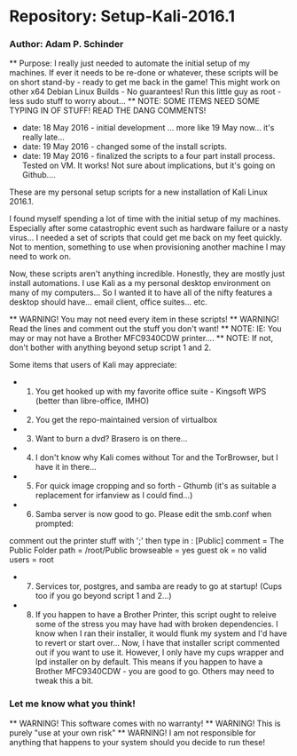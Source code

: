 # Repository: Setup-Kali-2016.1
### Author: Adam P. Schinder
** Purpose: I really just needed to automate the initial setup of my machines. If ever it needs to be re-done or whatever, these scripts will be on short stand-by - ready to get me back in the game! This might work on other x64 Debian Linux Builds - No guarantees! Run this little guy as root - less sudo stuff to worry about...
** NOTE: SOME ITEMS NEED SOME TYPING IN OF STUFF! READ THE DANG COMMENTS!
- date: 18 May 2016 - initial development  ... more like 19 May now...  it's really late...
- date: 19 May 2016 - changed some of the install scripts.
- date: 19 May 2016 - finalized the scripts to a four part install process.  Tested on VM. It works! Not sure about implications, but it's going on Github....

These are my personal setup scripts for a new installation of Kali Linux 2016.1.

I found myself spending a lot of time with the initial setup of my machines. Especially after some catastrophic event such as hardware failure or a nasty virus... I needed a set of scripts that could get me back on my feet quickly. Not to mention, something to use when provisioning another machine I may need to work on.

Now, these scripts aren't anything incredible. Honestly, they are mostly just install automations. I use Kali as a my personal desktop environment on many of my computers... So I wanted it to have all of the nifty features a desktop should have... email client, office suites... etc.

** WARNING!  You may not need every item in these scripts!
** WARNING!  Read the lines and comment out the stuff you don't want!
** NOTE: IE: You may or may not have a Brother MFC9340CDW printer.... 
** NOTE: If not, don't bother with anything beyond setup script 1 and 2.

Some items that users of Kali may appreciate:

- 1. You get hooked up with my favorite office suite - Kingsoft WPS (better than libre-office, IMHO)
- 2. You get the repo-maintained version of virtualbox
- 3. Want to burn a dvd?  Brasero is on there...
- 4. I don't know why Kali comes without Tor and the TorBrowser, but I have it in there...
- 5. For quick image cropping and so forth - Gthumb (it's as suitable a replacement for irfanview as I could find...)
- 6. Samba server is now good to go.  Please edit the smb.conf when prompted:

comment out the printer stuff with ';'
then type in :
[Public]
    comment = The Public Folder
    path = /root/Public
    browseable = yes
    guest ok = no
    valid users = root

- 7. Services tor, postgres, and samba are ready to go at startup! (Cups too if you go beyond script 1 and 2...)
- 8. If you happen to have a Brother Printer, this script ought to releive some of the stress you may have had with broken dependencies. I know when I ran their installer, it would flunk my system and I'd have to revert or start over... Now, I have that installer script commented out if you want to use it. However, I only have my cups wrapper and lpd installer on by default. This means if you happen to have a Brother MFC9340CDW - you are good to go. Others may need to tweak this a bit.
   
### Let me know what you think!


** WARNING! This software comes with no warranty! 
** WARNING! This is purely "use at your own risk"
** WARNING! I am not responsible for anything that happens to your system should you decide to run these!


